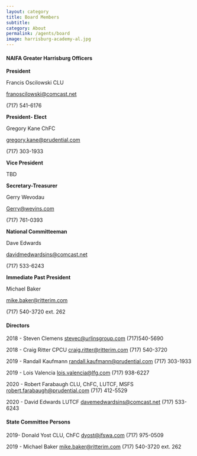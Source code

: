 ```yaml
---
layout: category
title: Board Members
subtitle: 
category: About
permalink: /agents/board
image: harrisburg-academy-al.jpg
---
```


#### NAIFA Greater Harrisburg Officers
**President** 

Francis Oscilowski CLU 

franoscilowski@comcast.net

(717) 541-6176  


**President- Elect** 

Gregory Kane ChFC  

gregory.kane@prudential.com

(717) 303-1933

**Vice President** 

TBD

**Secretary-Treasurer** 


Gerry Wevodau  

Gerry@wevins.com

(717) 761-0393

**National Committeeman** 


Dave Edwards


davidmedwardsins@comcast.net


(717) 533-6243

**Immediate Past President** 

Michael Baker

mike.baker@ritterim.com

(717) 540-3720 ext. 262

#### Directors
2018 - Steven Clemens stevec@urlinsgroup.com
(717)540-5690

2018 - Craig Ritter CPCU
craig.ritter@ritterim.com
(717) 540-3720

2019 - Randall Kaufmann 
randall.kaufmann@prudential.com
(717) 303-1933

2019 - Lois Valencia
lois.valencia@lfg.com
(717) 938-6227

2020 - Robert Farabaugh CLU, ChFC, LUTCF, MSFS
robert.farabaugh@prudential.com
(717) 412-5529

2020 - David Edwards LUTCF
davemedwardsins@comcast.net
(717) 533-6243

#### State Committee Persons
2019- Donald Yost CLU, ChFC
dyost@jfswa.com
(717) 975-0509

2019 - Michael Baker
mike.baker@ritterim.com
(717) 540-3720 ext. 262
